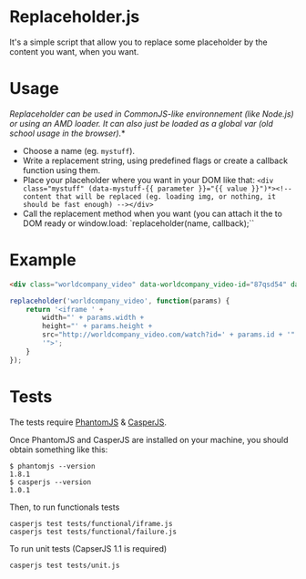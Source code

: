 # Replaceholder.js

It's a simple script that allow you to replace some placeholder by the content you want, when you want.

# Usage

*Replaceholder can be used in CommonJS-like environnement (like Node.js) or using an AMD loader. It can also just be loaded as a global var (old school usage in the browser).**

- Choose a name (eg. `mystuff`).
- Write a replacement string, using predefined flags or create a callback function using them.
- Place your placeholder where you want in your DOM like that:
    `<div class="mystuff" (data-mystuff-{{ parameter }}="{{ value }}")*><!-- content that will be replaced (eg. loading img, or nothing, it should be fast enough) --></div>`
- Call the replacement method when you want (you can attach it the to DOM ready or window.load:
    `replaceholder(name, callback);``

# Example

```html
<div class="worldcompany_video" data-worldcompany_video-id="87qsd54" data-worldcompany_video-width="584" data-worldcompany_video-width="322"></div>
```

```javascript
replaceholder('worldcompany_video', function(params) {
    return '<iframe ' +
        width="' + params.width +
        height="' + params.height +
        src="http://worldcompany_video.com/watch?id=' + params.id + '"' +
        '">';
    }
});
```

# Tests

The tests require [PhantomJS](http://phantomjs.org/download.html) & [CasperJS](http://casperjs.org/installation.html).

Once PhantomJS and CasperJS are installed on your machine, you should obtain something like this:

```
$ phantomjs --version
1.8.1
$ casperjs --version
1.0.1
```
Then, to run functionals tests

	casperjs test tests/functional/iframe.js
	casperjs test tests/functional/failure.js

To run unit tests (CapserJS 1.1 is required)

	casperjs test tests/unit.js
